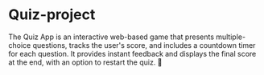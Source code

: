 # Quiz-project
The Quiz App is an interactive web-based game that presents multiple-choice questions, tracks the user's score, and includes a countdown timer for each question. It provides instant feedback and displays the final score at the end, with an option to restart the quiz. 🚀
